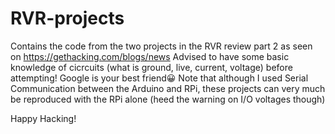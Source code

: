 # RVR-projects
Contains the code from the two projects in the RVR review part 2 as seen on https://gethacking.com/blogs/news
Advised to have some basic knowledge of cicrcuits (what is ground, live, current, voltage) before attempting! Google is your best friend😀
Note that although I used Serial Communication between the Arduino and RPi, these projects can very much be reproduced with the RPi alone (heed the warning on I/O voltages though)

Happy Hacking!
